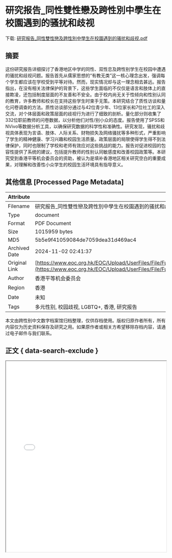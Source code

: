 # 研究报告_同性雙性戀及跨性別中學生在校園遇到的骚扰和歧视

<!-- tcd_download_link -->
下载: <a href="研究报告_同性雙性戀及跨性別中學生在校園遇到的骚扰和歧视.pdf" download>研究报告_同性雙性戀及跨性別中學生在校園遇到的骚扰和歧视.pdf</a>
<!-- tcd_download_link_end -->

## 摘要

<!-- tcd_abstract -->
这份研究报告详细探讨了香港地区中学的同性、双性恋及跨性别学生在校园中遭遇的骚扰和歧视问题。报告首先从儒家思想的“有教无类”这一核心理念出发，强调每个学生都应该在学校受到平等对待。然而，现实情况却与这一理念相去甚远。报告指出，在没有相关法律保护的背景下，这些学生面临的不仅仅是语言和肢体上的直接欺凌，还包括制度层面的不友善和不安全。由于校内尚无关于性倾向和性别认同的教育，许多教师和校长在支持这些学生时束手无策。本研究结合了质性访谈和量化问卷调查的方法。质性访谈部分通过与42位青少年、13位家长和7位社工的深入交流，对个体层面和政策层面的歧视行为进行了细致的剖析。量化部分则收集了332位职前教师的问卷数据，以分析他们对性/别小众的态度。报告使用了SPSS和NVivo等数据分析工具，以确保研究数据的科学性和准确性。研究发现，骚扰和歧视具体表现为言语、肢体、人际关系、财物损失及网络骚扰等多种形式，严重影响了学生的精神健康、学习兴趣和校园生活质量。政策层面的局限使得学生得不到法律保护，同时也限制了学校和老师有效应对这些挑战的能力。报告对促进校园的包容性提供了系统的建议，包括提升教师的性别认同敏感度和改善校园政策等。本研究受到香港平等机会委员会的资助，被认为是填补香港地区相关研究空白的重要成果，对理解和改善性小众学生的校园生活环境具有指导意义。

<!-- tcd_abstract_end -->

## 其他信息 [Processed Page Metadata]

| Attribute       | Value                                  |
|-----------------|----------------------------------------|
| Filename        | 研究报告_同性雙性戀及跨性別中學生在校園遇到的骚扰和歧视.pdf                             |
| Type            | document                                 |
| Format          | PDF Document                               |
| Size            | 1015959 bytes                           |
| MD5             | 5b5e9f41059084de7059dea31d469ac4                                  |
| Archived Date   | 2024-11-02 02:41:37                             |
| Original Link   | [https://www.eoc.org.hk/EOC/Upload/UserFiles/File/Funding%20Programme/policy/1314/20150526/HKIEd_Research%20Report_C.pdf](https://www.eoc.org.hk/EOC/Upload/UserFiles/File/Funding%20Programme/policy/1314/20150526/HKIEd_Research%20Report_C.pdf)                         |
| Author          | 香港平等机会委员会                               |
| Region          | 香港                               |
| Date            | 未知                                 |
| Tags            | 多元性别, 校园歧视, LGBTQ+, 香港, 研究报告                                 |

本文由跨性别中文数字档案馆归档整理，仅供存档使用。版权归原作者所有，所有内容仅为历史资料保存及研究之用。如果原作者或相关方希望移除存档内容，请通过电子邮件与我们联系。

## 正文 { data-search-exclude }

<!-- tcd_main_text -->
<iframe src="../研究报告_同性雙性戀及跨性別中學生在校園遇到的骚扰和歧视.pdf" width="100%" height="600px">
    <p>无法显示PDF，请下载查看。</p>
</iframe>
<!-- tcd_main_text_end -->

